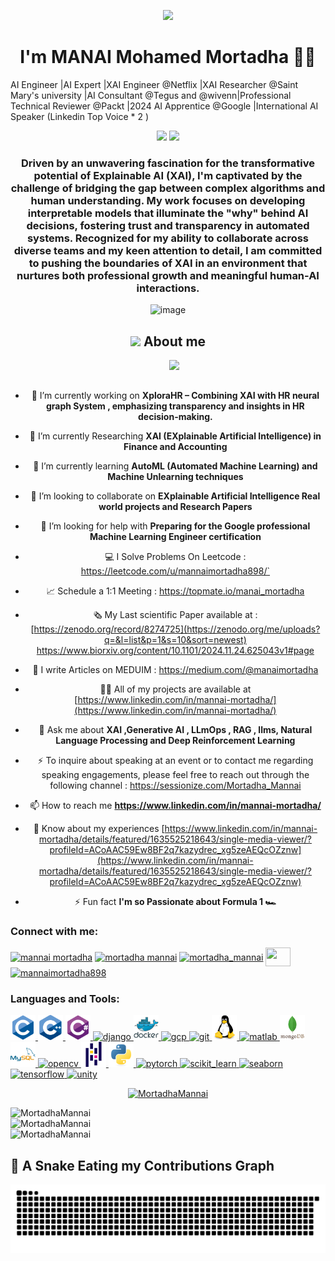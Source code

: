 <p align="center" >       
<img src="https://readme-typing-svg.herokuapp.com/?lines=Hello,+World+!&center=true&size=30">     
  </p>       
<h1 align="center"> I'm MANAI Mohamed Mortadha 👋🏽 </h1>    
AI Engineer |AI Expert |XAI Engineer @Netflix |XAI Researcher @Saint Mary's university |AI Consultant @Tegus and @wivenn|Professional Technical Reviewer @Packt |2024 AI Apprentice @Google |International AI Speaker (Linkedin Top Voice * 2 )
<div align="center"> 

![](https://img.shields.io/github/followers/MortadhaMannai?color=green&logo=github)
![](https://komarev.com/ghpvc/?username=MortadhaMannai)

<h3 align="center">Driven by an unwavering fascination for the transformative potential of Explainable AI (XAI), I'm captivated by the challenge of bridging the gap between complex algorithms and human understanding. My work focuses on developing interpretable models that illuminate the "why" behind AI decisions, fostering trust and transparency in automated systems. Recognized for my ability to collaborate across diverse teams and my keen attention to detail, I am committed to pushing the boundaries of XAI in an environment that nurtures both professional growth and meaningful human-AI interactions.</h3> 

![image](https://media.springernature.com/lw685/springer-static/image/art%3A10.1007%2Fs11042-023-17666-y/MediaObjects/11042_2023_17666_Fig16_HTML.png)




## <picture><img src = "https://github.com/7oSkaaa/7oSkaaa/blob/main/Images/about_me.gif?raw=true" width = 50px></picture> About me

<picture> <img align="right" src="https://github.com/7oSkaaa/7oSkaaa/blob/main/Images/Right_Side.gif?raw=true" width = 250px></picture>

<br><br>

- 🔭 I’m currently working on **XploraHR – Combining XAI with HR neural graph System , emphasizing transparency and insights in HR decision-making.**
 
- 🌱 I’m currently Researching **XAI (EXplainable Artificial Intelligence) in Finance and Accounting**
  
- 🔻 I’m currently learning **AutoML (Automated Machine Learning) and Machine Unlearning techniques**

- 👯 I’m looking to collaborate on **EXplainable Artificial Intelligence Real world projects and Research Papers**

- 🤝 I’m looking for help with **Preparing for the Google professional Machine Learning Engineer certification**
  
- 💻 I Solve Problems On Leetcode : https://leetcode.com/u/mannaimortadha898/`
  
- 📈 Schedule a 1:1 Meeting : https://topmate.io/manai_mortadha

- 🗞 My Last scientific Paper available at : [https://zenodo.org/record/8274725](https://zenodo.org/me/uploads?q=&l=list&p=1&s=10&sort=newest)
   					     https://www.biorxiv.org/content/10.1101/2024.11.24.625043v1#page

- 📄 I write Articles on MEDUIM : https://medium.com/@manaimortadha

- 👨‍💻 All of my projects are available at [https://www.linkedin.com/in/mannai-mortadha/](https://www.linkedin.com/in/mannai-mortadha/)

- 💬 Ask me about **XAI ,Generative AI , LLmOps , RAG , llms, Natural Language Processing and Deep Reinforcement Learning**

- ⚡ To inquire about speaking at an event or to contact me regarding speaking engagements, please feel free to reach out through the following channel : https://sessionize.com/Mortadha_Mannai
  

- 📫 How to reach me **https://www.linkedin.com/in/mannai-mortadha/**

- 📄 Know about my experiences [https://www.linkedin.com/in/mannai-mortadha/details/featured/1635525218643/single-media-viewer/?profileId=ACoAAC59Ew8BF2q7kazydrec_xg5zeAEQcOZznw](https://www.linkedin.com/in/mannai-mortadha/details/featured/1635525218643/single-media-viewer/?profileId=ACoAAC59Ew8BF2q7kazydrec_xg5zeAEQcOZznw)
  
- ⚡ Fun fact **I'm so Passionate about Formula 1 🏎**
  
<h3 align="left">Connect with me:</h3>
<p align="left">
<a href="https://linkedin.com/in/mannai mortadha" target="blank"><img align="center" src="https://raw.githubusercontent.com/rahuldkjain/github-profile-readme-generator/master/src/images/icons/Social/linked-in-alt.svg" alt="mannai mortadha" height="30" width="40" /></a>
<a href="https://fb.com/mortadha mannai" target="blank"><img align="center" src="https://raw.githubusercontent.com/rahuldkjain/github-profile-readme-generator/master/src/images/icons/Social/facebook.svg" alt="mortadha mannai" height="30" width="40" /></a>
<a href="https://instagram.com/mortadha_mannai" target="blank"><img align="center" src="https://raw.githubusercontent.com/rahuldkjain/github-profile-readme-generator/master/src/images/icons/Social/instagram.svg" alt="mortadha_mannai" height="30" width="40" /></a>
<a href="https://coderbyte.com/profile/MortadhaManai" target="blank"><img align="center" src="https://github.com/MortadhaMannai/MortadhaMannai/assets/93622509/f70e9b69-2652-4dee-9024-b58c30e47337" height="30" width="40" /></a>
<a href="https://www.leetcode.com/mannaimortadha898" target="blank"><img align="center" src="https://raw.githubusercontent.com/rahuldkjain/github-profile-readme-generator/master/src/images/icons/Social/leet-code.svg" alt="mannaimortadha898" height="30" width="40" /></a>
</p>

<h3 align="left">Languages and Tools:</h3>
<p align="left"> <a href="https://www.cprogramming.com/" target="_blank" rel="noreferrer"> <img src="https://raw.githubusercontent.com/devicons/devicon/master/icons/c/c-original.svg" alt="c" width="40" height="40"/> </a> <a href="https://www.w3schools.com/cpp/" target="_blank" rel="noreferrer"> <img src="https://raw.githubusercontent.com/devicons/devicon/master/icons/cplusplus/cplusplus-original.svg" alt="cplusplus" width="40" height="40"/> </a> <a href="https://www.w3schools.com/cs/" target="_blank" rel="noreferrer"> <img src="https://raw.githubusercontent.com/devicons/devicon/master/icons/csharp/csharp-original.svg" alt="csharp" width="40" height="40"/> </a> <a href="https://www.djangoproject.com/" target="_blank" rel="noreferrer"> <img src="https://cdn.worldvectorlogo.com/logos/django.svg" alt="django" width="40" height="40"/> </a> <a href="https://www.docker.com/" target="_blank" rel="noreferrer"> <img src="https://raw.githubusercontent.com/devicons/devicon/master/icons/docker/docker-original-wordmark.svg" alt="docker" width="40" height="40"/> </a> <a href="https://cloud.google.com" target="_blank" rel="noreferrer"> <img src="https://www.vectorlogo.zone/logos/google_cloud/google_cloud-icon.svg" alt="gcp" width="40" height="40"/> </a> <a href="https://git-scm.com/" target="_blank" rel="noreferrer"> <img src="https://www.vectorlogo.zone/logos/git-scm/git-scm-icon.svg" alt="git" width="40" height="40"/> </a> <a href="https://www.linux.org/" target="_blank" rel="noreferrer"> <img src="https://raw.githubusercontent.com/devicons/devicon/master/icons/linux/linux-original.svg" alt="linux" width="40" height="40"/> </a> <a href="https://www.mathworks.com/" target="_blank" rel="noreferrer"> <img src="https://upload.wikimedia.org/wikipedia/commons/2/21/Matlab_Logo.png" alt="matlab" width="40" height="40"/> </a> <a href="https://www.mongodb.com/" target="_blank" rel="noreferrer"> <img src="https://raw.githubusercontent.com/devicons/devicon/master/icons/mongodb/mongodb-original-wordmark.svg" alt="mongodb" width="40" height="40"/> </a> <a href="https://www.mysql.com/" target="_blank" rel="noreferrer"> <img src="https://raw.githubusercontent.com/devicons/devicon/master/icons/mysql/mysql-original-wordmark.svg" alt="mysql" width="40" height="40"/> </a> <a href="https://opencv.org/" target="_blank" rel="noreferrer"> <img src="https://www.vectorlogo.zone/logos/opencv/opencv-icon.svg" alt="opencv" width="40" height="40"/> </a> <a href="https://pandas.pydata.org/" target="_blank" rel="noreferrer"> <img src="https://raw.githubusercontent.com/devicons/devicon/2ae2a900d2f041da66e950e4d48052658d850630/icons/pandas/pandas-original.svg" alt="pandas" width="40" height="40"/> </a> <a href="https://www.python.org" target="_blank" rel="noreferrer"> <img src="https://raw.githubusercontent.com/devicons/devicon/master/icons/python/python-original.svg" alt="python" width="40" height="40"/> </a> <a href="https://pytorch.org/" target="_blank" rel="noreferrer"> <img src="https://www.vectorlogo.zone/logos/pytorch/pytorch-icon.svg" alt="pytorch" width="40" height="40"/> </a> <a href="https://scikit-learn.org/" target="_blank" rel="noreferrer"> <img src="https://upload.wikimedia.org/wikipedia/commons/0/05/Scikit_learn_logo_small.svg" alt="scikit_learn" width="40" height="40"/> </a> <a href="https://seaborn.pydata.org/" target="_blank" rel="noreferrer"> <img src="https://seaborn.pydata.org/_images/logo-mark-lightbg.svg" alt="seaborn" width="40" height="40"/> </a> <a href="https://www.tensorflow.org" target="_blank" rel="noreferrer"> <img src="https://www.vectorlogo.zone/logos/tensorflow/tensorflow-icon.svg" alt="tensorflow" width="40" height="40"/> </a> <a href="https://unity.com/" target="_blank" rel="noreferrer"> <img src="https://www.vectorlogo.zone/logos/unity3d/unity3d-icon.svg" alt="unity" width="40" height="40"/> </a> </p>

<p align="center"> <a href="https://github.com/ryo-ma/github-profile-trophy"><img src="https://github-profile-trophy.vercel.app/?username=MortadhaMannai&theme=onedark&row=2&column=3" alt="MortadhaMannai" /></a> </p>
</div>

<img  src="https://github-readme-stats.vercel.app/api/top-langs?username=MortadhaMannai&show_icons=true&locale=en&layout=compact&theme=react&border_color=61dafb&hide_border=true" alt="MortadhaMannai" />

<br/>

<img class="center" src="https://github-readme-stats.vercel.app/api?username=MortadhaMannai&show_icons=true&theme=react&border_color=61dafb&hide_border=true" alt="MortadhaMannai" />


<br/>

<img class="center" src="https://github-readme-streak-stats.herokuapp.com/?user=MortadhaMannai&theme=react&border=61dafb&hide_border=true" alt="MortadhaMannai" />

<br/>


## 🐍 A Snake Eating my Contributions Graph
	
<p align = "center">
	<img src = "https://github.com/7oSkaaa/7oSkaaa/blob/output/github-contribution-grid-snake.svg?" alt = "Snake Game"/>
</p>



